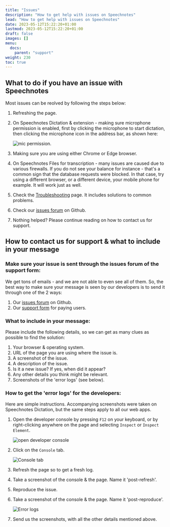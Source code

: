 ```yaml
---
title: "Issues"
description: "How to get help with issues on Speechnotes"
lead: "How to get help with issues on Speechnotes"
date: 2023-05-12T15:22:20+01:00
lastmod: 2023-05-12T15:22:20+01:00
draft: false
images: []
menu:
  docs:
    parent: "support"
weight: 230
toc: true
---
```


## What to do if you have an issue with Speechnotes

Most issues can be reolved by following the steps below:
1. Refreshing the page.
2. On Speechnotes Dictation & extension - making sure microphone permission is enabled, first by clicking the microphone to start dictation, then clicking the microphone icon in the address bar, as shown here:

   ![mic permission](/images/screenshots/dictate/enable_microphone.webp).

3. Making sure you are using either Chrome or Edge browser.
4. On Speechnotes Files for transcription - many issues are caused due to various firewalls. If you do not see your balance for instance - that's a common sign that the database requests were blocked. In that case, try using a different browser, or a different device, your mobile phone for example. It will work just as well.
5. Check the [Troubleshooting](/docs/support/troubleshooting/) page. It includes solutions to common problems.
6. Check our <a href="https://github.com/speechnotes/speechnotes-website/issues" target="_blank">issues forum</a> on Github.
7. Nothing helped? Please continue reading on how to contact us for support.

## How to contact us for support & what to include in your message

### Make sure your issue is sent through the issues forum of the support form:

We get tons of emails - and we are not able to even see all of them. So, the best way to make sure your message is seen by our developers is to send it through one of the 2 ways:
1. Our <a href="https://github.com/speechnotes/speechnotes-website/issues" target="_blank">issues forum</a> on Github.
2. Our <a target="_blank" href="https://forms.gle/aEMroawC7shXGtWM8">support form</a> for paying users.

### What to include in your message:

Please include the following details, so we can get as many clues as possible to find the solution:
1. Your browser & operating system.
2. URL of the page you are using where the issue is.
3. A screenshot of the issue.
4. A description of the issue.
5. Is it a new issue? If yes, when did it appear?
6. Any other details you think might be relevant.
7. Screenshots of the 'error logs' (see below).

### How to get the 'error logs' for the developers:

Here are simple instructions. Accompanying screenshots were taken on Speechnotes Dictation, but the same steps apply to all our web apps.

1. Open the developer console by pressing `F12` on your keyboard, or by right-clicking anywhere on the page and selecting `Inspect` or `Inspect Element`.

    ![open developer console](/images/screenshots/common/issues_1_inspect.webp)

2. Click on the `Console` tab.

   ![Console tab](/images/screenshots/common/issues_2_console.webp)

3. Refresh the page so to get a fresh log.
4. Take a screenshot of the console & the page. Name it 'post-refresh'.
5. Reproduce the issue.
6. Take a screenshot of the console & the page. Name it 'post-reproduce'.

   ![Error logs](/images/screenshots/common/issues_3_errors.webp)

7. Send us the screenshots, with all the other details mentioned above.


